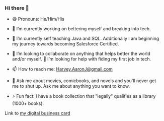 ### Hi there 👋

- 😄 Pronouns: He/Him/His

- 🔭 I’m currently working on bettering myself and breaking into tech.
- 🌱 I’m currently self teaching Java and SQL. Additionally I am beginning my journey towards becoming Salesforce Certified.
- 👯 I’m looking to collaborate on anything that helps better the world and/or myself. 
🤔 I’m looking for help with fiding my first job in tech. 
- 📫 How to reach me: Harvey.AaronJ@gmail.com
- 💬 Ask me about movies, comicbooks, and novels and you'll never get me to shut up. Ask me about anything you want to know. 
- ⚡ Fun fact: I have a book collection that "legally" qualifies as a library (1000+ books).

Link to [my digital business card](https://ajh-digitalbusinesscard.netlify.app/) 

